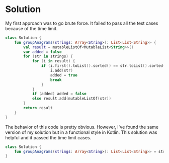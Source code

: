 # Solution

My first approach was to go brute force. It failed to pass all the test cases because of the time limit.

```kotlin
class Solution {
    fun groupAnagrams(strings: Array<String>): List<List<String>> {
        val result = mutableListOf<MutableList<String>>()
        var added = false
        for (str in strings) {
            for (i in result) {
                if (i.first().toList().sorted() == str.toList().sorted()) {
                    i.add(str)
                    added = true
                    break
                }
            }
            if (added) added = false
            else result.add(mutableListOf(str))
        }
        return result
    }
}
```

The behavior of this code is pretty obvious. However, I've found the same version of my solution but in a functional style in Kotlin. This solution was helpful and it passed the time limit cases.

```kotlin
class Solution {
    fun groupAnagrams(strings: Array<String>): List<List<String>> = strings.groupBy {it.toCharArray().sorted()}.values.toList()
}
```
